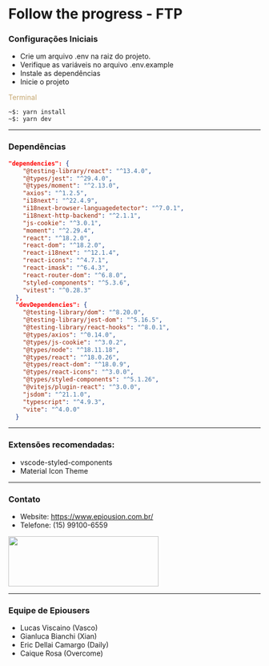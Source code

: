# Follow the progress - FTP

### Configurações Iniciais

- Crie um arquivo .env na raiz do projeto.
- Verifique as variáveis no arquivo .env.example
- Instale as dependências
- Inicie o projeto

<span style="color:#C5A66E">Terminal</span>

```console
~$: yarn install
~$: yarn dev
```

---

### Dependências

```json
"dependencies": {
    "@testing-library/react": "^13.4.0",
    "@types/jest": "^29.4.0",
    "@types/moment": "^2.13.0",
    "axios": "^1.2.5",
    "i18next": "^22.4.9",
    "i18next-browser-languagedetector": "^7.0.1",
    "i18next-http-backend": "^2.1.1",
    "js-cookie": "^3.0.1",
    "moment": "^2.29.4",
    "react": "^18.2.0",
    "react-dom": "^18.2.0",
    "react-i18next": "^12.1.4",
    "react-icons": "^4.7.1",
    "react-imask": "^6.4.3",
    "react-router-dom": "^6.8.0",
    "styled-components": "^5.3.6",
    "vitest": "^0.28.3"
  },
  "devDependencies": {
    "@testing-library/dom": "^8.20.0",
    "@testing-library/jest-dom": "^5.16.5",
    "@testing-library/react-hooks": "^8.0.1",
    "@types/axios": "^0.14.0",
    "@types/js-cookie": "^3.0.2",
    "@types/node": "^18.11.18",
    "@types/react": "^18.0.26",
    "@types/react-dom": "^18.0.9",
    "@types/react-icons": "^3.0.0",
    "@types/styled-components": "^5.1.26",
    "@vitejs/plugin-react": "^3.0.0",
    "jsdom": "^21.1.0",
    "typescript": "^4.9.3",
    "vite": "^4.0.0"
  }
```

---

### Extensões recomendadas:

- vscode-styled-components
- Material Icon Theme

---

### Contato

- Website: https://www.epiousion.com.br/
- Telefone: (15) 99100-6559

<img src="./src/assets/epiousion.svg"  width="300" height="100">

---

### Equipe de Epiousers

- Lucas Viscaino (Vasco)
- Gianluca Bianchi (Xian)
- Eric Dellai Camargo (Daily)
- Caique Rosa (Overcome)

